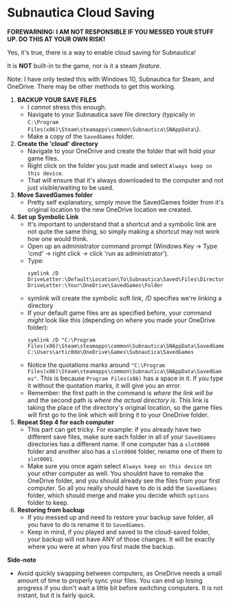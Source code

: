 # Subnautica Cloud Saving

**FOREWARNING: I AM NOT RESPONSIBLE IF YOU MESSED YOUR STUFF UP. DO THIS AT YOUR OWN RISK!**

Yes, it's true, there is a way to enable cloud saving for Subnautica!

It is **NOT** built-in to the game, nor is it a steam *feature*.

Note: I have only tested this with Windows 10, Subnautica for Steam, and OneDrive. There may be other methods to get this working.

1. **BACKUP YOUR SAVE FILES**
    - I *cannot* stress this enough.
    - Navigate to your Subnautica save file directory (typically in `C:\Program Files(x86)\Steam\steamapps\common\Subnautica\SNAppData\`).
    - Make a copy of the `SavedGames` folder.
2. **Create the 'cloud' directory**
    - Navigate to your OneDrive and create the folder that will hold your game files.
    - Right click on the folder you just made and select `Always keep on this device`.
    - That will ensure that it's always downloaded to the computer and not just visible/waiting to be used.
3. **Move SavedGames folder**
    - Pretty self explanatory, simply move the SavedGames folder from it's original location to the new OneDrive location we created.
4. **Set up Symbolic Link**
    - It's important to understand that a shortcut and a symbolic link are not quite the same thing, so simply making a shortcut may not work how one would think.
    - Open up an administrator command prompt (Windows Key -> Type 'cmd' -> right click -> click 'run as administrator').
    - Type: 
        ```
        symlink /D DriveLetter:\Default\Location\To\Subnautica\Saved\Files\Directory\SavedGames DriveLetter:\Your\OneDrive\SavedGames\Folder
        ```
    - symlink will create the symbolic soft link, /D specifies we're linking a directory
    - If your default game files are as specified before, your command *might* look like this (depending on where you made your OneDrive folder): 
        ```
        symlink /D "C:\Program Files(x86)\Steam\steamapps\common\Subnautica\SNAppData\SavedGames" C:\Users\artic0de\OneDrive\Games\Subnautica\SavedGames
        ```
    - Notice the quotations marks around `"C:\Program Files(x86)\Steam\steamapps\common\Subnautica\SNAppData\SavedGames"`. This is because `Program Files(x86)` has a space in it. If you type it without the quotation marks, it will give you an error.
    - Remember: the first path in the command is *where the link will be* and the second path is *where the actual directory is*. This link is taking the place of the directory's original location, so the game files will first go to the link which will bring it to your OneDrive folder.
5. **Repeat Step 4 for each computer**
    - This part can get tricky. For example: if you already have two different save files, make sure each folder in all of your `SavedGames` directories has a different name. If one computer has a `slot0000` folder and another also has a `slot0000` folder, rename one of them to `slot0001`. 
    - Make sure you once again select `Always keep on this device` on your other computer as well. You shouldnt have to remake the OneDrive folder, and you should already see the files from your first computer. So all you really should have to do is add the `SavedGames` folder, which should merge and make you decide which `options` folder to keep.
 6. **Restoring from backup**
    - If you messed up and need to restore your backup save folder, all you have to do is rename it to `SavedGames`.
    - Keep in mind, if you played and saved to the cloud-saved folder, your backup will not have ANY of those changes. It will be exactly where you were at when you first made the backup.

**Side-note**
- Avoid quickly swapping between computers, as OneDrive needs a small amount of time to properly sync your files. You can end up losing progress if you don't wait a little bit before switching computers. It is not instant, but it is fairly quick.
